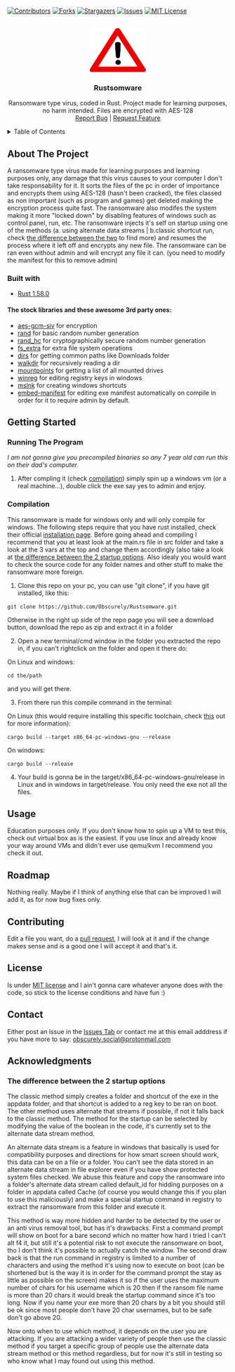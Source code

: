 <div id="top"></div>

[![Contributors][contributors-shield]][contributors-url]
[![Forks][forks-shield]][forks-url]
[![Stargazers][stars-shield]][stars-url]
[![Issues][issues-shield]][issues-url]
[![MIT License][license-shield]][license-url]

<!-- PROJECT LOGO -->
<br />
<div align="center">
  <a href="https://github.com/Obscurely/Rustsomware">
    <img src="resources/ico/warning.png" alt="Logo" width="128" height="100">
  </a>

  <h3 align="center">Rustsomware</h3>

  <p align="center">
    Ransomware type virus, coded in Rust. Project made for learning purposes, no harm intended. Files are encrypted with AES-128
    <br />
    <a href="https://github.com/Obscurely/Rustsomware/issues">Report Bug</a>
    |
    <a href="https://github.com/Obscurely/Rustsomware/issues">Request Feature</a>
  </p>
</div>

<!-- TABLE OF CONTENTS -->
<details>
  <summary>Table of Contents</summary>
  <ol>
    <li>
      <a href="#about-the-project">About The Project</a>
      <ul>
        <li><a href="#built-with">Built With</a></li>
      </ul>
    </li>
    <li>
      <a href="#getting-started">Getting Started</a>
      <ul>
        <li><a href="#running-the-program">Running the Program</a></li>
        <li><a href="#compilation">Compilation</a></li>
      </ul>
    </li>
    <li><a href="#usage">Usage</a></li>
    <li><a href="#roadmap">Roadmap</a></li>
    <li><a href="#contributing">Contributing</a></li>
    <li><a href="#license">License</a></li>
    <li><a href="#contact">Contact</a></li>
    <li>
      <a href="#acknowledgments">Acknowledgments</a>
      <ul>
        <li><a href="#the-difference-between-the-2-startup-options">The difference between the 2 startup options</a></li>
      </ul>
    </li>
  </ol>
</details>

## About The Project

A ransomware type virus made for learning purposes and learning purposes only, any damage that this virus causes to your computer I don't take responsability for it.
It sorts the files of the pc in order of importance and encrypts them using AES-128 (hasn't been cracked), the files classed as non important (such as program and games) get deleted making the encryption process quite fast.
The ransomware also modifes the system making it more "locked down" by disabling features of windows such as control panel, run, etc.
The ransomware injects it's self on startup using one of the methods (a. using alternate data streams | b.classic shortcut run, check [the difference between the two](#the-difference-between-the-2-startup-options) to find more) and resumes the process where it left off and encrypts any new file.
The ransomware can be ran even without admin and will encrypt any file it can. (you need to modify the manifest for this to remove admin)

### Built with

- [Rust 1.58.0](https://www.rust-lang.org/)

#### The stock libraries and these awesome 3rd party ones:
- [aes-gcm-siv](https://lib.rs/crates/aes-gcm-siv) for encryption
- [rand](https://lib.rs/crates/rand) for basic random number generation
- [rand_hc](https://lib.rs/crates/rand_hc) for cryptographically secure random number generation
- [fs_extra](https://lib.rs/crates/fs_extra) for extra file system operations
- [dirs](https://lib.rs/crates/dirs) for getting common paths like Downloads folder
- [walkdir](https://lib.rs/crates/walkdir) for recursively reading a dir
- [mountpoints](https://lib.rs/crates/mountpoints) for getting a list of all mounted drives
- [winreg](https://lib.rs/crates/winreg) for editing registry keys in windows
- [mslnk](https://lib.rs/crates/mslnk) for creating windows shortcuts
- [embed-manifest](https://lib.rs/crates/embed-manifest) for editing exe manifest automatically on compile in order for it to require admin by default.

## Getting Started

### Running The Program

*I am not gonna give you precompiled binaries so any 7 year old can run this on their dad's computer.*

1. After compling it (check [compilation](#compilation)) simply spin up a windows vm (or a real machine...), double click the exe say yes to admin and enjoy.

### Compilation

This ransomware is made for windows only and will only compile for windows. The following steps require that you have rust installed, check their official [installation page](https://www.rust-lang.org/tools/install). Before going ahead and compiling I recommend that you at least look at the main.rs file in src folder and take a look at the 3 vars at the top and change them accordingly (also take a look at [the difference between the 2 startup options](#the-difference-between-the-2-startup-options). Also idealy you would want to check the source code for any folder names and other stuff to make the ransomware more foreign.

1.  Clone this repo on your pc, you can use "git clone", if you have git installed, like this:

```
git clone https://github.com/Obscurely/Rustsomware.git
```

Otherwise in the right up side of the repo page you will see a download button, download the repo as zip and extract it in a folder

2.  Open a new terminal/cmd window in the folder you extracted the repo in, if you can't rightclick on the folder and open it there do: 

On Linux and windows:
```
cd the/path
```
and you will get there.

3.  From there run this compile command in the terminal:

On Linux (this would require installing this specific toolchain, check [this](https://www.rust-lang.org/tools/install) out for more information):
```
cargo build --target x86_64-pc-windows-gnu --release
```
On windows:
```
cargo build --release
```

4.  Your build is gonna be in the target/x86_64-pc-windows-gnu/release in Linux and in windows in target/release. You only need the exe not all the files.

## Usage

Education purposes only. If you don't know how to spin up a VM to test this, check out virtual box as is the easiest. If you use linux and already know your way around VMs and didn't ever use qemu/kvm I recommend you check it out.

## Roadmap

Nothing really. Maybe if I think of anything else that can be improved I will add it, as for now bug fixes only.

## Contributing

Edit a file you want, do a [pull request](https://docs.github.com/en/pull-requests/collaborating-with-pull-requests/proposing-changes-to-your-work-with-pull-requests/creating-a-pull-request), I will look at it and if the change makes sense and is a good one I will accept it and that's it.

## License

Is under [MIT license](https://mit-license.org/) and I ain't gonna care whatever anyone does with the code, so stick to the license conditions and have fun :)

## Contact

Either post an issue in the [Issues Tab](https://github.com/Obscurely/Rustsomware/issues) or contact me at this email adddress if you have more to say: obscurely.social@protonmail.com

## Acknowledgments
### The difference between the 2 startup options
The classic method simply creates a folder and shortcut of the exe in the appdata folder, and that shortcut is added to a reg key to be ran on boot.
The other method uses alternate that streams if possible, if not it falls back to the classic method. The method for the startup can be selected by modifying the value of the boolean in the code, it's currently set to the alternate data stream method.

An alternate data stream is a feature in windows that basically is used for compatibility purposes and directions for how smart screen should work, this data can be on a file or a folder. You can't see the data stored in an alternate data stream in file explorer even if you have show protected system files checked. We abuse this feature and copy the ransomware into a folder's alternate data stream called default_id for hidding purposes on a folder in appdata called Cache (of course you would change this if you plan to use this maliciously) and make a special startup command in registry to extract the ransomware from this folder and execute it.

This method is way more hidden and harder to be detected by the user or an anti virus removal tool, but has it's drawbacks. First a command prompt will show on boot for a bare second which no matter how hard i tried I can't alt f4 it, but still it's a potential risk to not execute the ransomware on boot, tho I don't think it's possible to actually catch the window. The second draw back is that the run command in registry is limited to a number of characters and using the method it's using now to execute on boot (can be shortened but is the way it is in order for the command prompt the stay as little as possible on the screen) makes it so if the user uses the maximum number of chars for his username which is 20 then if the ransom file name is more than 20 chars it would break the startup command since it's too long. Now if you name your exe more than 20 chars by a bit you should still be ok since most people don't have 20 char usernames, but to be safe don't go above 20.

Now onto when to use which method, it depends on the user you are attacking. If you are attacking a wider variety of people then use the classic method if you target a specific group of people use the alternate data stream method or this method regardless, but for now it's still in testing so who know what I may found out using this method.

<!-- MARKDOWN LINKS & IMAGES -->
<!-- https://www.markdownguide.org/basic-syntax/#reference-style-links -->

[contributors-shield]: https://img.shields.io/github/contributors/Obscurely/Rustsomware.svg?style=for-the-badge
[contributors-url]: https://github.com/Obscurely/Rustsomware/graphs/contributors
[forks-shield]: https://img.shields.io/github/forks/Obscurely/Rustsomware.svg?style=for-the-badge
[forks-url]: https://github.com/Obscurely/Rustsomware/network/members
[stars-shield]: https://img.shields.io/github/stars/Obscurely/Rustsomware.svg?style=for-the-badge
[stars-url]: https://github.com/Obscurely/Rustsomware/stargazers
[issues-shield]: https://img.shields.io/github/issues/Obscurely/Rustsomware.svg?style=for-the-badge
[issues-url]: https://github.com/Obscurely/Rustsomware/issues
[license-shield]: https://img.shields.io/github/license/Obscurely/Rustsomware.svg?style=for-the-badge
[license-url]: https://github.com/Obscurely/Rustsomware/blob/master/LICENSE
